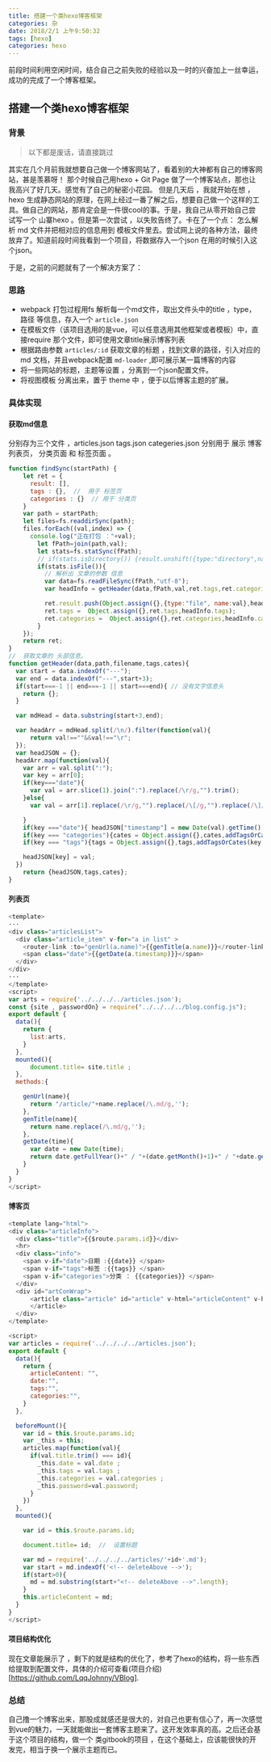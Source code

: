 ```yaml
---
title: 搭建一个类hexo博客框架
categories: 杂
date: 2018/2/1 上午9:50:32
tags: [hexo]
categories: hexo
---
```


前段时间利用空闲时间，结合自己之前失败的经验以及一时的兴奋加上一丝幸运，成功的完成了一个博客框架。

<!-- more -->

## 搭建一个类hexo博客框架

### 背景
> 以下都是废话，请直接跳过

其实在几个月前我就想要自己做一个博客网站了，看着别的大神都有自己的博客网站，甚是羡慕呀！ 那个时候自己用hexo + Git Page 做了一个博客站点，那也让我高兴了好几天。感觉有了自己的秘密小花园。 但是几天后 ，我就开始在想 ，hexo 生成静态网站的原理，在网上经过一番了解之后，想要自己做一个这样的工具。做自己的网站，那肯定会是一件很cool的事。于是，我自己从零开始自己尝试写一个 山寨hexo 。但是第一次尝试 ，以失败告终了。卡在了一个点： 怎么解析 md 文件并把相对应的信息用到 模板文件里去。尝试网上说的各种方法，最终放弃了。知道前段时间我看到一个项目，将数据存入一个json 在用的时候引入这个json。

于是，之前的问题就有了一个解决方案了：

### 思路

- webpack 打包过程用fs 解析每一个md文件，取出文件头中的title ，type，路径 等信息，存入一个 `article.json`
- 在模板文件（该项目选用的是vue，可以任意选用其他框架或者模板）中，直接require 那个文件，即可使用文章title展示博客列表
- 根据路由参数 `articles/:id` 获取文章的标题 ，找到文章的路径，引入对应的 md 文档，并且webpack配置 `md-loader` ,即可展示某一篇博客的内容
- 将一些网站的标题，主题等设置 ，分离到一个json配置文件。
- 将视图模板 分离出来，置于 theme 中 ，便于以后博客主题的扩展。


### 具体实现

#### 获取md信息

分别存为三个文件 ，articles.json   tags.json  categeries.json 分别用于 展示 博客列表页， 分类页面 和  标签页面 。

```js
function findSync(startPath) {
    let ret = {
      result: [],
      tags : {},  //  用于 标签页
      categories : {}  // 用于 分类页
    }
    var path = startPath;
    let files=fs.readdirSync(path);
    files.forEach((val,index) => {
      console.log("正在打包 ："+val);
        let fPath=join(path,val);
        let stats=fs.statSync(fPath);
        // if(stats.isDirectory()) {result.unshift({type:"directory",name:val,path:pa})};
        if(stats.isFile()){
          // 解析出 文章的参数 信息
          var data=fs.readFileSync(fPath,"utf-8");
          var headInfo = getHeader(data,fPath,val,ret.tags,ret.categories);

          ret.result.push(Object.assign({},{type:"file", name:val},headInfo.headJSON));
          ret.tags =  Object.assign({},ret.tags,headInfo.tags);
          ret.categories =  Object.assign({},ret.categories,headInfo.cates);
        }
    });
    return ret;
}
//  获取文章的 头部信息。
function getHeader(data,path,filename,tags,cates){
  var start = data.indexOf("---");
  var end = data.indexOf("---",start+3);
  if(start===-1 || end===-1 || start===end){ // 没有文字信息头
    return {};
  }

  var mdHead = data.substring(start+3,end);

  var headArr = mdHead.split(/\n/).filter(function(val){
      return val!==""&&val!=="\r";
  });
  var headJSON = {};
  headArr.map(function(val){
    var arr = val.split(":");
    var key = arr[0];
    if(key==="date"){
      var val = arr.slice(1).join(":").replace(/\r/g,"").trim();
    }else{
      var val = arr[1].replace(/\r/g,"").replace(/\[/g,"").replace(/\]/g,"").trim();

    }
    if(key ==="date"){ headJSON["timestamp"] = new Date(val).getTime();}// 将时间转为 long 有助于排序
    if(key === "categories"){cates = Object.assign({},cates,addTagsOrCates(key,val,filename,cates)) }
    if(key === "tags"){tags = Object.assign({},tags,addTagsOrCates(key,val,filename,tags))}

    headJSON[key] = val;
  })
    return {headJSON,tags,cates};
}

```


#### 列表页


```js
<template>
···
<div class="articlesList">
  <div class="article_item" v-for="a in list" >
    <router-link :to="genUrl(a.name)">{{genTitle(a.name)}}</router-link>
    <span class="date">{{getDate(a.timestamp)}}</span>
  </div>
</div>
···
</template>  
<script>
var arts = require('../../../../articles.json');
const {site , passwordOn} = require("../../../../blog.config.js");
export default {
  data(){
    return {
      list:arts,
    }
  },
  mounted(){
      document.title= site.title ;
  },
  methods:{

    genUrl(name){
      return "/article/"+name.replace(/\.md/g,'');
    },
    genTitle(name){
      return name.replace(/\.md/g,'');
    },
    getDate(time){
      var date = new Date(time);
      return date.getFullYear()+" / "+(date.getMonth()+1)+" / "+date.getDate();
    }
  }
}
</script>
```

#### 博客页


```js
<template lang="html">
<div class="articleInfo">
  <div class="title">{{$route.params.id}}</div>
  <hr>
  <div class="info">
    <span v-if="date">日期 :{{date}} </span>
    <span v-if="tags">标签 :{{tags}} </span>
    <span v-if="categories">分类 ： {{categories}} </span>
  </div>
  <div id="artConWrap">
      <article class="article" id="article" v-html="articleContent" v-highlight >
      </article>
  </div>
</template>

<script>
var articles = require('../../../../articles.json');
export default {
  data(){
    return {
      articleContent: "",
      date:"",
      tags:"",
      categories:"",
    }
  },

  beforeMount(){
    var id = this.$route.params.id;
    var _this = this;
    articles.map(function(val){
      if(val.title.trim() === id){
        _this.date = val.date ;
        _this.tags = val.tags ;
        _this.categories = val.categories ;
        _this.password=val.password;
      }
    })
  },
  mounted(){

    var id = this.$route.params.id;

    document.title= id;  //  设置标题

    var md = require('../../../../articles/'+id+'.md');
    var start = md.indexOf('<!-- deleteAbove -->');
    if(start>0){
      md = md.substring(start+"<!-- deleteAbove -->".length);
    }
    this.articleContent = md;
  }
}
</script>

```

#### 项目结构优化

现在文章能展示了 ，剩下的就是结构的优化了，参考了hexo的结构，将一些东西给提取到配置文件，具体的介绍可查看(项目介绍)[https://github.com/LqqJohnny/VBlog].


### 总结

自己撸一个博客出来，那股成就感还是很大的，对自己也更有信心了，再一次感觉到vue的魅力，一天就能做出一套博客主题来了。这开发效率真的高。之后还会基于这个项目的结构，做一个 类gitbook的项目 ，在这个基础上，应该能很快的开发完，相当于换一个展示主题而已。
